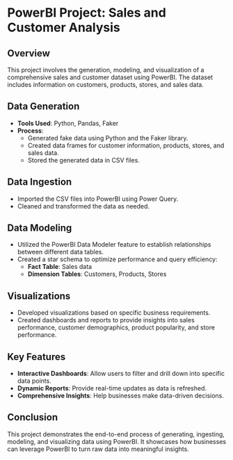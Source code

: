 # PowerBI Project: Sales and Customer Analysis

## Overview

This project involves the generation, modeling, and visualization of a comprehensive sales and customer dataset using PowerBI. The dataset includes information on customers, products, stores, and sales data.

## Data Generation

- **Tools Used**: Python, Pandas, Faker
- **Process**:
  - Generated fake data using Python and the Faker library.
  - Created data frames for customer information, products, stores, and sales data.
  - Stored the generated data in CSV files.

## Data Ingestion

- Imported the CSV files into PowerBI using Power Query.
- Cleaned and transformed the data as needed.

## Data Modeling

- Utilized the PowerBI Data Modeler feature to establish relationships between different data tables.
- Created a star schema to optimize performance and query efficiency:
  - **Fact Table**: Sales data
  - **Dimension Tables**: Customers, Products, Stores

## Visualizations

- Developed visualizations based on specific business requirements.
- Created dashboards and reports to provide insights into sales performance, customer demographics, product popularity, and store performance.

## Key Features

- **Interactive Dashboards**: Allow users to filter and drill down into specific data points.
- **Dynamic Reports**: Provide real-time updates as data is refreshed.
- **Comprehensive Insights**: Help businesses make data-driven decisions.

## Conclusion

This project demonstrates the end-to-end process of generating, ingesting, modeling, and visualizing data using PowerBI. It showcases how businesses can leverage PowerBI to turn raw data into meaningful insights.
